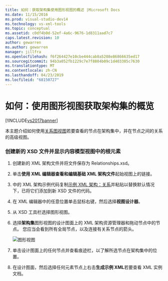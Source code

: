 ```yaml
---
title: 如何：获取架构集使用图形视图的概述 |Microsoft Docs
ms.date: 11/15/2016
ms.prod: visual-studio-dev14
ms.technology: vs-xml-tools
ms.topic: conceptual
ms.assetid: c0df4b0d-52ef-4a6c-9676-1d8311aad7c7
caps.latest.revision: 10
author: gewarren
ms.author: gewarren
manager: jillfra
ms.openlocfilehash: f6f264427e10cbe444cab8a5208e86866635ed17
ms.sourcegitcommit: 94b3a052fb1229c7e7f8804b09c1d403385c7630
ms.translationtype: MT
ms.contentlocale: zh-CN
ms.lasthandoff: 04/23/2019
ms.locfileid: "68150727"
---
```

# <a name="how-to-get-an-overview-of-a-schema-set-using-the-graph-view"></a>如何：使用图形视图获取架构集的概览
[!INCLUDE[vs2017banner](../includes/vs2017banner.md)]

本主题介绍如何使用[关系图视图](../xml-tools/graph-view.md)若要查看的节点在架构集中，并在节点之间的关系的高级视图。  
  
### <a name="to-create-a-new-xsd-file-and-display-the-root-element-in-the-content-model-view"></a>创建新的 XSD 文件并显示内容模型视图中的根元素  
  
1. 创建新的 XML 架构文件并将文件保存为 Relationships.xsd。  
  
2. 单击**使用 XML 编辑器查看和编辑基础 XML 架构文件**起始视图上的链接。  
  
3. 中的 XML 架构示例代码复制[示例 XML 架构：关系](../xml-tools/sample-xsd-file-relationships.md)并粘贴以替换默认情况下，已将它们添加到新 XSD 文件的代码。  
  
4. 在 XML 编辑器中的任意位置单击鼠标右键，然后选择**视图设计器**。  
  
5. 从 XSD 工具栏选择图形视图。  
  
6. 选择**架构集**图形视图的设计图面上的 XML 架构资源管理器和拖动节点中的节点。 您应当会看到所有全局节点，以及连接有关系节点的箭头。  
  
     ![图形视图](../xml-tools/media/relationshipingraphview.gif "RelationshipInGraphView")  
  
7. 单击设计图面上的任何节点并查看痕迹栏，以了解所选节点在架构集中的位置。  
  
8. 在设计图面，然后选择任何元素节点上右击**生成示例 XML**若要查看 XML 实例文档。
